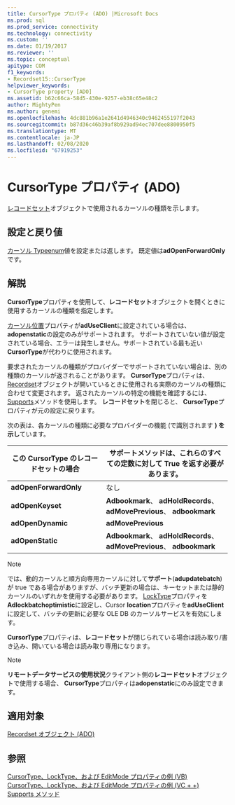```yaml
---
title: CursorType プロパティ (ADO) |Microsoft Docs
ms.prod: sql
ms.prod_service: connectivity
ms.technology: connectivity
ms.custom: ''
ms.date: 01/19/2017
ms.reviewer: ''
ms.topic: conceptual
apitype: COM
f1_keywords:
- Recordset15::CursorType
helpviewer_keywords:
- CursorType property [ADO]
ms.assetid: b62c66ca-58d5-430e-9257-eb38c65e48c2
author: MightyPen
ms.author: genemi
ms.openlocfilehash: 4dc881b96a1e2641d4946340c9462455197f2043
ms.sourcegitcommit: b87d36c46b39af8b929ad94ec707dee8800950f5
ms.translationtype: MT
ms.contentlocale: ja-JP
ms.lasthandoff: 02/08/2020
ms.locfileid: "67919253"
---
```

# <a name="cursortype-property-ado"></a>CursorType プロパティ (ADO)
[レコードセット](../../../ado/reference/ado-api/recordset-object-ado.md)オブジェクトで使用されるカーソルの種類を示します。  
  
## <a name="settings-and-return-values"></a>設定と戻り値  
 [カーソル Typeenum](../../../ado/reference/ado-api/cursortypeenum.md)値を設定または返します。 既定値は**adOpenForwardOnly**です。  
  
## <a name="remarks"></a>解説  
 **CursorType**プロパティを使用して、**レコードセット**オブジェクトを開くときに使用するカーソルの種類を指定します。  
  
 [カーソル位置](../../../ado/reference/ado-api/cursorlocation-property-ado.md)プロパティが**adUseClient**に設定されている場合は、 **adopenstatic**の設定のみがサポートされます。 サポートされていない値が設定されている場合、エラーは発生しません。サポートされている最も近い**CursorType**が代わりに使用されます。  
  
 要求されたカーソルの種類がプロバイダーでサポートされていない場合は、別の種類のカーソルが返されることがあります。 **CursorType**プロパティは、 [Recordset](../../../ado/reference/ado-api/recordset-object-ado.md)オブジェクトが開いているときに使用される実際のカーソルの種類に合わせて変更されます。 返されたカーソルの特定の機能を確認するには、 [Supports](../../../ado/reference/ado-api/supports-method.md)メソッドを使用します。 **レコードセット**を閉じると、 **CursorType**プロパティが元の設定に戻ります。  
  
 次の表は、各カーソルの種類に必要なプロバイダーの機能 (で識別されます **) を示し**ています。  
  
|この CursorType のレコードセットの場合|サポートメソッドは、これらのすべての定数に対して True を返す必要があります。|  
|----------------------------------------|---------------------------------------------------------------------|  
|**adOpenForwardOnly**|なし|  
|**adOpenKeyset**|**Adbookmark**、 **adHoldRecords**、 **adMovePrevious**、 **adbookmark**|  
|**adOpenDynamic**|**adMovePrevious**|  
|**adOpenStatic**|**Adbookmark**、 **adHoldRecords**、 **adMovePrevious**、 **adbookmark**|  
  
> [!NOTE]
>  では、動的カーソルと順方向専用カーソルに対して**サポート**(**adupdatebatch**) が true である場合がありますが、バッチ更新の場合は、キーセットまたは静的カーソルのいずれかを使用する必要があります。 [LockType](../../../ado/reference/ado-api/locktype-property-ado.md)プロパティを**Adlockbatchoptimistic**に設定し、Cursor **location**プロパティを**adUseClient**に設定して、バッチの更新に必要な OLE DB のカーソルサービスを有効にします。  
  
 **CursorType**プロパティは、**レコードセット**が閉じられている場合は読み取り/書き込み、開いている場合は読み取り専用になります。  
  
> [!NOTE]
>  **リモートデータサービスの使用状況**クライアント側の**レコードセット**オブジェクトで使用する場合、 **CursorType**プロパティは**adopenstatic**にのみ設定できます。  
  
## <a name="applies-to"></a>適用対象  
 [Recordset オブジェクト (ADO)](../../../ado/reference/ado-api/recordset-object-ado.md)  
  
## <a name="see-also"></a>参照  
 [CursorType、LockType、および EditMode プロパティの例 (VB)](../../../ado/reference/ado-api/cursortype-locktype-and-editmode-properties-example-vb.md)   
 [CursorType、LockType、および EditMode プロパティの例 (VC + +)](../../../ado/reference/ado-api/cursortype-locktype-and-editmode-properties-example-vc.md)   
 [Supports メソッド](../../../ado/reference/ado-api/supports-method.md)
